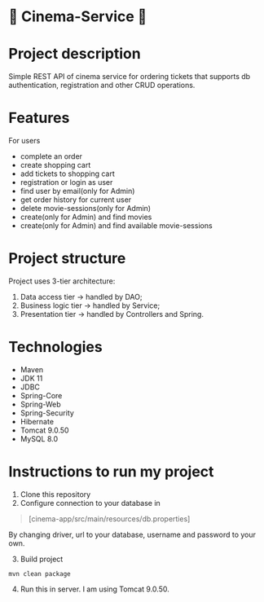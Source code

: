 # 🎦 Cinema-Service 🎦
# Project description
Simple REST API of cinema service for ordering tickets that supports db authentication, registration and other CRUD operations.
# Features
For users
- complete an order
- create shopping cart
- add tickets to shopping cart
- registration or login as user
- find user by email(only for Admin)
- get order history for current user
- delete movie-sessions(only for Admin)
- create(only for Admin) and find movies
- create(only for Admin) and find available movie-sessions
# Project structure
Project uses 3-tier architecture:
1. Data access tier -> handled by DAO;
2. Business logic tier -> handled by Service;
3. Presentation tier -> handled by Controllers and Spring.
# Technologies
- Maven
- JDK 11
- JDBC
- Spring-Core
- Spring-Web
- Spring-Security
- Hibernate
- Tomcat 9.0.50
- MySQL 8.0
# Instructions to run my project
1. Clone this repository <br/>
2. Configure connection to your database in
> [cinema-app/src/main/resources/db.properties]

By changing driver, url to your database, username and password to your own. <br/>

3. Build project
```shell
mvn clean package
```

4. Run this in server. I am using Tomcat 9.0.50. <br/>